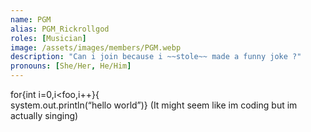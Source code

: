```yaml
---
name: PGM
alias: PGM_Rickrollgod
roles: [Musician]
image: /assets/images/members/PGM.webp
description: "Can i join because i ~~stole~~ made a funny joke ?"
pronouns: [She/Her, He/Him]
---
```


for{int i=0,i<foo,i++}{  
system.out.println(“hello world”)}
(It might seem like im coding but im actually singing)